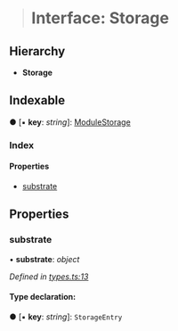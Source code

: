 > # Interface: Storage

## Hierarchy

* **Storage**

## Indexable

● \[▪ **key**: *string*\]: [ModuleStorage](_types_.modulestorage.md)

### Index

#### Properties

* [substrate](_types_.storage.md#substrate)

## Properties

###  substrate

• **substrate**: *object*

*Defined in [types.ts:13](https://github.com/polkadot-js/api/blob/5a1c79a/packages/type-storage/src/types.ts#L13)*

#### Type declaration:

● \[▪ **key**: *string*\]: `StorageEntry`